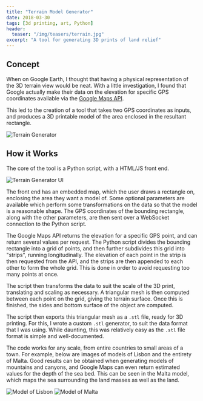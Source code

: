```yaml
---
title: "Terrain Model Generator"
date: 2018-03-30
tags: [3d printing, art, Python]
header:
  teaser: "/img/teasers/terrain.jpg"
excerpt: "A tool for generating 3D prints of land relief"
---
```

## Concept

When on Google Earth, I thought that having a physical representation of the 3D terrain view would be neat. With a little investigation, I found that Google actually make their data on the elevation for specific GPS coordinates available via the [Google Maps API](https://developers.google.com/maps/documentation/elevation/intro).

This led to the creation of a tool that takes two GPS coordinates as inputs, and produces a 3D printable model of the area enclosed in the resultant rectangle.

<img src="{{ site.url }}{{ site.baseurl }}/img/terrain1.jpg" alt="Terrain Generator">

## How it Works

The core of the tool is a Python script, with a HTML/JS front end.

<img src="{{ site.url }}{{ site.baseurl }}/img/terrainUI.PNG" alt="Terrain Generator UI">

The front end has an embedded map, which the user draws a rectangle on, enclosing the area they want a model of. Some optional parameters are available which perform some transformations on the data so that the model is a reasonable shape. The GPS coordinates of the bounding rectangle, along with the other parameters, are then sent over a WebSocket connection to the Python script.

The Google Maps API returns the elevation for a specific GPS point, and can return several values per request. The Python script divides the bounding rectangle into a grid of points, and then further subdivides this grid into "strips", running longitudinally. The elevation of each point in the strip is then requested from the API, and the strips are then appended to each other to form the whole grid. This is done in order to avoid requesting too many points at once.

The script then transforms the data to suit the scale of the 3D print, translating and scaling as necessary. A triangular mesh is then computed between each point on the grid, giving the terrain surface. Once this is finished, the sides and bottom surface of the object are computed.

The script then exports this triangular mesh as a `.stl` file, ready for 3D printing. For this, I wrote a custom `.stl` generator, to suit the data format that I was using. While daunting, this was relatively easy as the `.stl` file format is simple and well-documented.

The code works for any scale, from entire countries to small areas of a town. For example, below are images of models of Lisbon and the entirety of Malta. Good results can be obtained when generating models of mountains and canyons, and Google Maps can even return estimated values for the depth of the sea bed. This can be seen in the Malta model, which maps the sea surrounding the land masses as well as the land.

<img src="{{ site.url }}{{ site.baseurl }}/img/terrain2.png" alt="Model of Lisbon">

<img src="{{ site.url }}{{ site.baseurl }}/img/terrain3.png" alt="Model of Malta">
